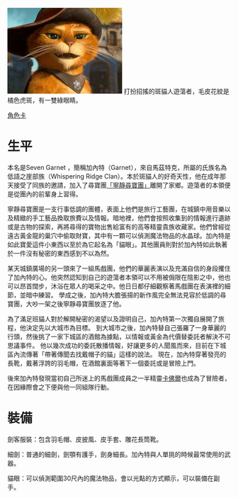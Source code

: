 <!-- TITLE: 加內特 -->
<!-- Subtitle:『我乃大名鼎鼎的寶藏獵…等等，你身上那個發光的東西是什麼？』CV：井上和彥 -->


![Gar](/uploads/gar.jpg "Gar")
打扮招搖的斑貓人遊蕩者，毛皮花紋是橘色虎斑，有一雙綠眼睛。


[角色卡](https://docs.google.com/spreadsheets/d/1uf44a854XQFkV1GrmCy4XerHFmVwXo3UVi07iHmVmQA/edit?usp=sharing)

# 生平
本名是Seven Garnet ，簡稱加內特（Garnet），來自馬茲特克，所屬的氏族名為低語之崖部族（Whispering Ridge Clan）。本於斑貓人的好奇天性，他在成年那天接受了同族的邀請，加入了尋寶團[「寧靜尋寶團」](/組織/勸世宗親會)離開了家鄉。遊蕩者的本領便是從團內的前輩身上習得。

寧靜尋寶團是一支行事低調的團體，表面上他們是旅行工藝團，在城鎮中用音樂以及精緻的手工藝品換取旅費以及情報。暗地裡，他們會按照收集到的情報進行遺跡或是古物的探索，再將尋得的寶物出售給富有的高等精靈貴族收藏家。他們曾經從遠古黃金龍的巢穴中偷取財寶，其中有一顆可以偵測魔法物品的水晶球。加內特是如此寶愛這件小東西以至於為它起名為「貓眼」。其他團員則對於加內特如此執著於一件沒有秘密的東西感到不以為然。																				

某天城鎮廣場的另一頭來了一組馬戲團，他們的華麗表演以及充滿自信的身段攫住了加內特的心。他突然認知到自己的遊蕩者本領可以不用被侷限在陰影之中，他也可以昂首闊步，沐浴在眾人的喝采之中。他日日都仔細觀察著馬戲團在表演裡的細節，並暗中練習。
學成之後，加內特大膽張揚的新作風完全無法見容於低調的尋寶團，大吵一架之後寧靜尋寶團放逐了他。

為了滿足班貓人對於解開秘密的渴望以及證明自己，加內特第一次獨自展開了旅程，他決定先以大城市為目標。
到大城市之後，加內特替自己張羅了一身華麗的行頭，然後挑了一家下城區的酒館為據點，以情報或黃金為代價替委託者解決不可思議事件。
他以幾次成功的委託散播情報，好讓更多的人聞風而來，目前在下城區內流傳著「帶著傳聞去找戴帽子的貓」這樣的說法。
現在，加內特穿著發亮的長靴，戴著浮誇的羽毛帽，在酒館裏面等著下一個委託或是冒險上門。

後來加內特發現當初自己所迷上的馬戲團成員之一半精靈[卡佛爾](/角色/卡佛爾)也成為了冒險者，在因緣際會之下便與他一同組隊行動。

# 裝備
劍客服裝：包含羽毛帽、皮披風、皮手套、雕花長筒靴。

細劍：普通的細劍，劍顎有護手，劍身細長。加內特與人單挑的時候最常使用的武器。

貓眼：可以偵測範圍30尺內的魔法物品，會以光點的方式顯示，可以裝備在副手。